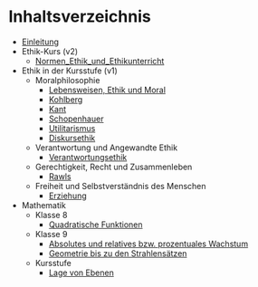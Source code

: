 # Inhaltsverzeichnis

* [Einleitung](README.md)
* Ethik-Kurs (v2)
	* [Normen_Ethik_und_Ethikunterricht](Ethik/Normen_Ethik_und_Ethikunterricht.md)
* Ethik in der Kursstufe (v1)
	* Moralphilosophie
		* [Lebensweisen, Ethik und Moral](Ethik/Ethisch-moralisch.md)
		* [Kohlberg](Ethik/Kohlberg.md)
		* [Kant](Ethik/Kant.md)
		* [Schopenhauer](Ethik/Schopenhauer.md)
		* [Utilitarismus](Ethik/Utilitarismus.md)
		* [Diskursethik](Ethik/Diskursethik.md)
	* Verantwortung und Angewandte Ethik
		* [Verantwortungsethik](Ethik/Verantwortungsethik.md)
	* Gerechtigkeit, Recht und Zusammenleben
		* [Rawls](Ethik/Rawls.md)
	<!--* Moral, Religion und Kritik -->
	* Freiheit und Selbstverständnis des Menschen
		* [Erziehung](Ethik/Erziehung.md)
* Mathematik
	* Klasse 8
		* [Quadratische Funktionen](Mathematik/Quadratische_Funktionen_kompilieren.md)
	* Klasse 9
		* [Absolutes und relatives bzw. prozentuales Wachstum](Mathematik/M9_Absolutes_und_relatives_bzw_prozentuales_Wachstum.md)
		* [Geometrie bis zu den Strahlensätzen](Mathematik/M9_Strahlensaetze.md)
	* Kursstufe
		* [Lage von Ebenen](Mathematik/KS_Lage_von_Ebenen.md)

